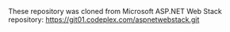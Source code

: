 These repository was cloned from Microsoft ASP.NET Web Stack repository: https://git01.codeplex.com/aspnetwebstack.git